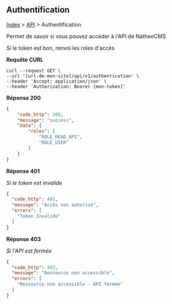 ## Authentification

[Index](../../../index.md) > [API](../index.md) > Authentification

Permet de savoir si vous pouvez accéder à l'API de NatheoCMS

Si le token est bon, renvoi les roles d'accès

**Requête CURL**
`````shell
curl --request GET \
--url '[url-de-mon-site]/api/v1/authentication' \
--header 'Accept: application/json' \
--header 'Authorization: Bearer [mon-token]'
`````

**Réponse 200**
````json
{
    "code_http": 200,
    "message": "success",
    "data": {
        "roles": [
            "ROLE_READ_API",
            "ROLE_USER"
        ]
    }
}
````

**Réponse 401**

*Si le token est invalide*
````json
{
  "code_http": 401,
  "message": "Accès non autorisé",
  "errors": [
    "Token Invalide"
  ]
}
````

**Réponse 403**

*Si l'API est fermée*
````json
{
  "code_http": 403,
  "message": "Ressource non accessible",
  "errors": [
    "Ressource non accessible - API fermée"
  ]
}
````
